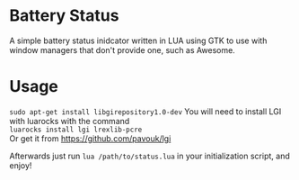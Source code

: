 Battery Status
==============

A simple battery status inidcator written in LUA using GTK to use with window managers that don't provide one, such as Awesome.

Usage
=====
`sudo apt-get install libgirepository1.0-dev`
You will need to install LGI with luarocks with the command  
`luarocks install lgi lrexlib-pcre`  
Or get it from https://github.com/pavouk/lgi  

Afterwards just run `lua /path/to/status.lua` in your initialization script, and enjoy!
